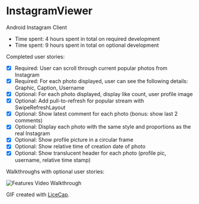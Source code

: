 InstagramViewer
===============


Android Instagram Client

- Time spent: 4 hours spent in total on required development
- Time spent: 9 hours spent in total on optional development


Completed user stories: 

- [x] Required: User can scroll through current popular photos from Instagram
- [x] Required: For each photo displayed, user can see the following details: Graphic, Caption, Username
- [x] Optional: For each photo displayed, display like count, user profile image
- [x] Optional: Add pull-to-refresh for popular stream with SwipeRefreshLayout
- [x] Optional: Show latest comment for each photo (bonus: show last 2 comments)
- [x] Optional: Display each photo with the same style and proportions as the real Instagram
- [x] Optional: Show profile picture in a circular frame
- [x] Optional: Show relative time of creation date of photo
- [x] Optional: Show translucent header for each photo (profile pic, username, relative time stamp)

Walkthroughs with optional user stories:

![Features Video Walkthrough](demo.gif)

GIF created with [LiceCap](http://www.cockos.com/licecap/).

